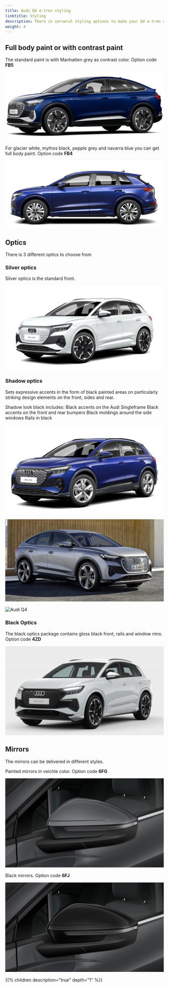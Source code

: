 ```yaml
---
title: Audi Q4 e-tron styling
linktitle: Styling
description: There is serveral styling options to make your Q4 e-tron stick out from the crowd
weight: 4
---
```



## Full body paint or with contrast paint

The standard paint is with Manhatten grey as contrast color. Option code **FB5**

![Audi Q4 ](paint_navarrablue_1.png "Audi Q4 Sportback 50 e-tron quattro in Navarra blue with contrast color")

For glacier white, mythos black, pepple grey and navarra blue you can get full body paint. Option code **FB4**

![Audi Q4 ](paint_navarrablue_3.png "Audi Q4 Sportback 50 e-tron quattro in Navarra blue with full body paint")

## Optics

There is 3 different optics to choose from

### Silver optics

Silver optics is the standard front.

![Audi Q4 ](paint_glacierwhite_4.png "Audi Q4 Sportback 50 e-tron quattro in Glacier white")

### Shadow optics

Sets expressive accents in the form of black painted areas on particularly striking design elements on the front, sides and rear.

Shadow look black includes:
Black accents on the Audi Singleframe
Black accents on the front and rear bumpers
Black moldings around the side windows
Rails in black

![Shadow optics](shadowlook.jpg "Shadow look")

![Shadow optics](shadowlook2.jpg "Florett Silver with Shadow look and contrast color")

![Audi Q4 ](paint_typhoongrey_1.png "Audi Q4 50 e-tron quattro in typhoon grey and shadwo look plus")

### Black Optics

The black optics package contains gloss black front, rails and window rims. Option code **4ZD**

![Audi Q4 ](paint_glacierwhite_3.png "Audi Q4 Sportback 50 e-tron quattro in Glacier white with black optics")

## Mirrors

The mirrors can be delivered in different styles.

Painted mirrors in veichle color. Option code **6FG**

![Painted mirros](paintedmirrors.jpg "Painted mirrors in veichle colors")

Black mirrors. Option code **6FJ**

![Black mirrors](blackmirrors.jpg "Black mirrors")

{{% children description="true" depth="1" %}}
